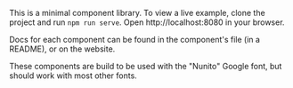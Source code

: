 This is a minimal component library. To view a live example, clone the project and run `npm run serve`. Open http://localhost:8080 in your browser.

Docs for each component can be found in the component's file (in a README), or on the website.

These components are build to be used with the "Nunito" Google font, but should work with most other fonts.